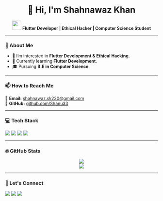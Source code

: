 <h1 align="center">👋 Hi, I'm Shahnawaz Khan</h1>

<p align="center">
  <img src="https://media.giphy.com/media/hvRJCLFzcasrR4ia7z/giphy.gif" width="30px">
  <strong>Flutter Developer | Ethical Hacker | Computer Science Student</strong>
</p>

---

<h3>🚀 About Me</h3>

<ul>
  <li>👀 I’m interested in <b>Flutter Development & Ethical Hacking</b>.</li>
  <li>🌱 Currently learning <b>Flutter Development</b>.</li>
  <li>🎓 Pursuing <b>B.E in Computer Science</b>.</li>
</ul>

---

<h3>📫 How to Reach Me</h3>

<p>
  📧 <strong>Email:</strong> <a href="mailto:shahnawaz.sk230@gmail.com">shahnawaz.sk230@gmail.com</a> <br>
  🔗 <strong>GitHub:</strong> <a href="https://github.com/Shanu33">github.com/Shanu33</a>  
</p>

---

<h3>💻 Tech Stack</h3>
<p align="left">
  <img src="https://img.shields.io/badge/Dart-0175C2?style=for-the-badge&logo=dart&logoColor=white">
  <img src="https://img.shields.io/badge/Flutter-02569B?style=for-the-badge&logo=flutter&logoColor=white">
  <img src="https://img.shields.io/badge/Linux-FCC624?style=for-the-badge&logo=linux&logoColor=black">
  <img src="https://img.shields.io/badge/Ethical%20Hacking-000000?style=for-the-badge&logo=kalilinux&logoColor=white">
</p>

---

<h3>🔥 GitHub Stats</h3>
<p align="center">
  <img src="https://github-readme-stats.vercel.app/api?user=Shanu33&show_icons=true&theme=tokyonight">
  <br>
  <img src="https://github-readme-streak-stats.herokuapp.com/?user=Shanu33&theme=tokyonight">
</p>

---

<h3>🚀 Let's Connect</h3>
<p>
  <a href="mailto:shahnawaz.sk230@gmail.com"><img src="https://img.shields.io/badge/Email-D14836?style=for-the-badge&logo=gmail&logoColor=white"></a>
  <a href="https://github.com/Shanu33"><img src="https://img.shields.io/badge/GitHub-181717?style=for-the-badge&logo=github&logoColor=white"></a>
  <a href="https://www.linkedin.com/in/shahnawaz-khan-8194a61b2"><img src="https://img.shields.io/badge/LinkedIn-0077B5?style=for-the-badge&logo=linkedin&logoColor=white"></a>
</p>
